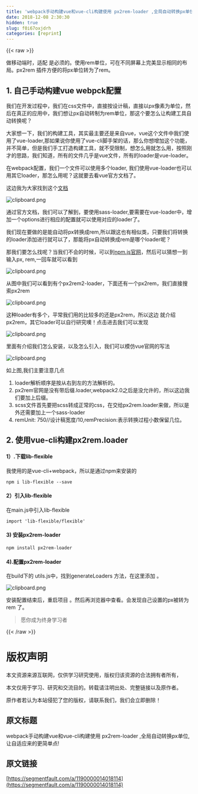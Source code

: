 ```yaml
---
title: 'webpack手动构建vue和vue-cli构建使用 px2rem-loader ,全局自动转换px单位,让自适应来的更简单点!' 
date: 2018-12-08 2:30:30
hidden: true
slug: f0i67oxjdrh
categories: [reprint]
---
```


{{< raw >}}

                    
<p>做移动端时，适配 是必须的。使用rem单位，可在不同屏幕上完美显示相同的布局。px2rem 插件方便的将px单位转为了rem。</p>
<h2 id="articleHeader0">1. 自己手动构建vue webpck配置</h2>
<p>我们在开发过程中，我们在css文件中，直接按设计稿，直接以px像素为单位，然后在真正的应用中，我们想让px自动转制为rem单位，那这个要怎么让构建工具自动转换呢？</p>
<p>大家想一下，我们的构建工具，其实最主要还是来自vue，vue这个文件中我们使用了vue-loader,那如果说你使用了vue-cli脚手架的话，那么你想增加这个功能，并不简单，但是我们手工打造构建工具，就不受限制，想怎么用就怎么用，按照刚才的思路，我们知道，所有的文件几乎是vue文件，所有的loader是vue-loader。</p>
<p>在webpack配置，我们一个文件可以使用多个loader, 我们使用vue-loader也可以用其它loader，那怎么用呢？这就要去看vue官方文档了。</p>
<p>这边我为大家找到这个<a href="https://vue-loader.vuejs.org/zh-cn/configurations/pre-processors.html" rel="nofollow noreferrer" target="_blank">文档</a></p>
<p><span class="img-wrap"><img data-src="/img/bV6YvI?w=811&amp;h=525" src="https://static.alili.tech/img/bV6YvI?w=811&amp;h=525" alt="clipboard.png" title="clipboard.png" style="cursor: pointer; display: inline;"></span></p>
<p>通过官方文档，我们可以了解到，要使用sass-loader,要需要在vue-loader中，增加一个options进行相应的配置就可以使用对应的loader了。</p>
<p>我们现在要做的是能自动将px转换成rem,所以跟这也有相似类，只要我们将转换的loader添加进行就可以了，那能将px自动转换成rem是哪个loader呢？</p>
<p>那我们要怎么找呢？当我们不会的时候，可以到<a href="https://www.npmjs.com/" rel="nofollow noreferrer" target="_blank">npm.js官网</a>，然后可以猜想一到输入px, rem,一回车就可以看到</p>
<p><span class="img-wrap"><img data-src="/img/bV6YCl?w=808&amp;h=579" src="https://static.alili.tech/img/bV6YCl?w=808&amp;h=579" alt="clipboard.png" title="clipboard.png" style="cursor: pointer; display: inline;"></span></p>
<p>从图中我们可以看到有个px2rem2-loader，下面还有一个px2rem，我们直接搜索px2rem</p>
<p><span class="img-wrap"><img data-src="/img/bV6YCR?w=991&amp;h=361" src="https://static.alili.tech/img/bV6YCR?w=991&amp;h=361" alt="clipboard.png" title="clipboard.png" style="cursor: pointer; display: inline;"></span></p>
<p>这种loader有多个，平常我们用的比较多的还是px2rem，所以这边 就介绍px2rem，其它loader可以自行研究噢！点击进去我们可以发现</p>
<p><span class="img-wrap"><img data-src="/img/bV6YFG?w=791&amp;h=338" src="https://static.alili.tech/img/bV6YFG?w=791&amp;h=338" alt="clipboard.png" title="clipboard.png" style="cursor: pointer; display: inline;"></span></p>
<p>里面有介绍我们怎么安装，以及怎么引入，我们可以模仿vue官网的写法 </p>
<p><span class="img-wrap"><img data-src="/img/bV6YGD?w=783&amp;h=204" src="https://static.alili.tech/img/bV6YGD?w=783&amp;h=204" alt="clipboard.png" title="clipboard.png" style="cursor: pointer; display: inline;"></span></p>
<p>如上图,我们主要注意几点</p>
<ol>
<li>loader解析顺序是按从右到左的方法解析的。</li>
<li>px2rem官网是没有带后缀.loader,webpack2.0之后是没允许的，所以这边我们要加上后缀。</li>
<li>scss文件首先要把scss转成正常的css，在交给px2rem.loader来做，所以是外还需要加上一个sass-loader</li>
<li>remUnit: 750//设计稿宽度/10,remPrecision:表示转换过程小数保留几位。</li>
</ol>
<h2 id="articleHeader1">2. 使用vue-cli构建px2rem.loader</h2>
<h4>1）.下载lib-flexible</h4>
<p>我使用的是vue-cli+webpack，所以是通过npm来安装的</p>
<div class="widget-codetool" style="display:none;">
      <div class="widget-codetool--inner">
      <span class="selectCode code-tool" data-toggle="tooltip" data-placement="top" title="" data-original-title="全选"></span>
      <span type="button" class="copyCode code-tool" data-toggle="tooltip" data-placement="top" data-clipboard-text="npm i lib-flexible --save
" title="" data-original-title="复制"></span>
      <span type="button" class="saveToNote code-tool" data-toggle="tooltip" data-placement="top" title="" data-original-title="放进笔记"></span>
      </div>
      </div><pre class="hljs crystal"><code>npm i <span class="hljs-class"><span class="hljs-keyword">lib</span>-<span class="hljs-title">flexible</span> --<span class="hljs-title">save</span></span>
</code></pre>
<h4>2）引入lib-flexible</h4>
<p>在main.js中引入lib-flexible</p>
<div class="widget-codetool" style="display:none;">
      <div class="widget-codetool--inner">
      <span class="selectCode code-tool" data-toggle="tooltip" data-placement="top" title="" data-original-title="全选"></span>
      <span type="button" class="copyCode code-tool" data-toggle="tooltip" data-placement="top" data-clipboard-text="import 'lib-flexible/flexible'
" title="" data-original-title="复制"></span>
      <span type="button" class="saveToNote code-tool" data-toggle="tooltip" data-placement="top" title="" data-original-title="放进笔记"></span>
      </div>
      </div><pre class="hljs arduino"><code><span class="hljs-keyword">import</span> <span class="hljs-string">'lib-flexible/flexible'</span>
</code></pre>
<h4>3) 安装px2rem-loader</h4>
<div class="widget-codetool" style="display:none;">
      <div class="widget-codetool--inner">
      <span class="selectCode code-tool" data-toggle="tooltip" data-placement="top" title="" data-original-title="全选"></span>
      <span type="button" class="copyCode code-tool" data-toggle="tooltip" data-placement="top" data-clipboard-text="npm install px2rem-loader
" title="" data-original-title="复制"></span>
      <span type="button" class="saveToNote code-tool" data-toggle="tooltip" data-placement="top" title="" data-original-title="放进笔记"></span>
      </div>
      </div><pre class="hljs cmake"><code>npm <span class="hljs-keyword">install</span> px2rem-loader
</code></pre>
<h4>4).配置px2rem-loader</h4>
<p>在build下的 utils.js中，找到generateLoaders 方法，在这里添加 。</p>
<p><span class="img-wrap"><img data-src="/img/bV6YRP?w=647&amp;h=420" src="https://static.alili.tech/img/bV6YRP?w=647&amp;h=420" alt="clipboard.png" title="clipboard.png" style="cursor: pointer; display: inline;"></span></p>
<p>安装配置结束后，重启项目 。然后再浏览器中查看。会发现自己设置的px被转为rem 了。</p>
<blockquote>愿你成为终身学习者</blockquote>

                
{{< /raw >}}

# 版权声明
本文资源来源互联网，仅供学习研究使用，版权归该资源的合法拥有者所有，

本文仅用于学习、研究和交流目的。转载请注明出处、完整链接以及原作者。

原作者若认为本站侵犯了您的版权，请联系我们，我们会立即删除！

## 原文标题
webpack手动构建vue和vue-cli构建使用 px2rem-loader ,全局自动转换px单位,让自适应来的更简单点!

## 原文链接
[https://segmentfault.com/a/1190000014018114](https://segmentfault.com/a/1190000014018114)

